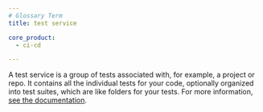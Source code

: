 ```yaml
---
# Glossary Term
title: test service

core_product:
  - ci-cd

---
```

A test service is a group of tests associated with, for example, a project or repo. It contains all the individual tests for your code, optionally organized into test suites, which are like folders for your tests. For more information, <a href="/continuous_integration/search/?tab=tests#test-suite-performance">see the documentation</a>.